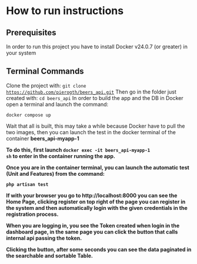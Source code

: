 # How to run instructions
## Prerequisites
In order to run this project you have to install Docker v24.0.7 (or greater) in your system

## Terminal Commands
Clone the project with: <code>git clone https://github.com/pierogth/beers_api.git</code>
Then go in the folder just created with: <code>cd beers_api</code>
In order to build the app and the DB in Docker open a terminal and launch the command:

<code>docker compose up</code>

Wait that all is built, this may take a while because Docker have to pull the two images, then you can launch the test in the docker terminal of the container <b>beers_api-myapp-1<b/>

To do this, first launch <code>docker exec -it beers_api-myapp-1 sh</code> to enter in the container running the app.

Once you are in the container terminal, you can launch the automatic test (Unit and Features) from the command:

<code>php artisan test</code>

If with your browser you go to http://localhost:8000 you can see the Home Page, clicking register on top right of the page you can register in the system and then automatically login with the given credentials in the registration process.

When you are logging in, you see the Token created when login in the dashboard page, in the same page you can click the button that calls internal api passing the token.

Clicking the button, after some seconds you can see the data paginated in the searchable and sortable Table.
